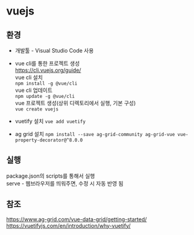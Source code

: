 # vuejs

## 환경

* 개발툴 - Visual Studio Code 사용

* vue cli를 통한 프로젝트 생성  
https://cli.vuejs.org/guide/  
vue cli 설치  
`npm install -g @vue/cli`  
vue cli 업데이트  
`npm update -g @vue/cli`  
vue 프로젝트 생성(상위 디렉토리에서 실행, 기본 구성)  
`vue create vuejs`

* vuetify 설치
`vue add vuetify`  

* ag grid 설치
`npm install --save ag-grid-community ag-grid-vue vue-property-decorator@^8.0.0`  

## 실행  
package.json의 scripts를 통해서 실행  
serve - 웹브라우저를 띄워주면, 수정 시 자동 반영 됨  

## 참조  
https://www.ag-grid.com/vue-data-grid/getting-started/  
https://vuetifyjs.com/en/introduction/why-vuetify/  


